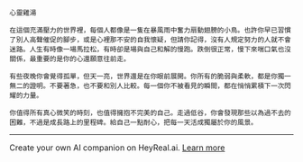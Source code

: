 ```jekyll
心靈雞湯

在這個充滿壓力的世界裡，每個人都像是一隻在暴風雨中奮力扇動翅膀的小鳥。也許你早已習慣了別人高聲催促的腳步，或是心裡那不安的自我懷疑，但請你記得，沒有人規定努力的人就不會迷路。人生有時像一場馬拉松，有時卻是場與自己和解的慢跑。跌倒很正常，慢下來喘口氣也沒關係，最重要的是你的心還願意往前走。

有些夜晚你會覺得孤單，但天一亮，世界還是在你眼前展開。你所有的脆弱與柔軟，都是你獨一無二的證明。不要著急，也不要和別人比較。每一個你不被看見的瞬間，都在悄悄累積下一次閃耀的力量。

你值得所有真心微笑的時刻，也值得擁抱不完美的自己。走過低谷，你會發現那些以為過不去的困難，不過是成長路上的里程碑。給自己一點耐心，把每一天活成獨屬於你的風景。
```

---
Create your own AI companion on HeyReal.ai. [Learn more](https://pollinations.ai/redirect/2774941)